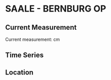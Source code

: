 # SAALE - BERNBURG OP

## Current Measurement

Current measurement: <Value topic="rivers/pegel-online/SAALE/BERNBURG-OP/measurementValue"/> cm

## Time Series

<TimeSeries topic="rivers/pegel-online/SAALE/BERNBURG-OP/measurementValue" period="week" />

## Location

<WorldMap>
  <Marker lat="51.795845371332426" lon="11.73383412373304" labelTopic="rivers/pegel-online/SAALE/BERNBURG-OP/measurementValue" />
</WorldMap>
